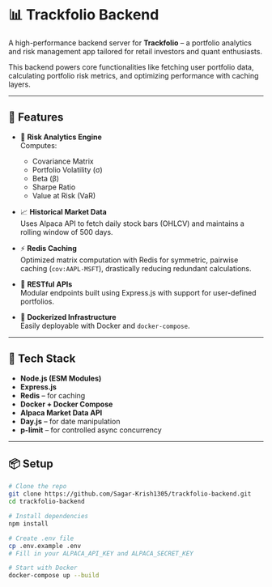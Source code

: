 # 📊 Trackfolio Backend

A high-performance backend server for **Trackfolio** – a portfolio analytics and risk management app tailored for retail investors and quant enthusiasts.

This backend powers core functionalities like fetching user portfolio data, calculating portfolio risk metrics, and optimizing performance with caching layers.

---

## 🚀 Features

- 🧠 **Risk Analytics Engine**  
  Computes:
  - Covariance Matrix  
  - Portfolio Volatility (σ)
  - Beta (β)
  - Sharpe Ratio
  - Value at Risk (VaR)

- 📈 **Historical Market Data**  
  Uses Alpaca API to fetch daily stock bars (OHLCV) and maintains a rolling window of 500 days.

- ⚡ **Redis Caching**  
  Optimized matrix computation with Redis for symmetric, pairwise caching (`cov:AAPL-MSFT`), drastically reducing redundant calculations.

- 🧪 **RESTful APIs**  
  Modular endpoints built using Express.js with support for user-defined portfolios.

- 🐳 **Dockerized Infrastructure**  
  Easily deployable with Docker and `docker-compose`.

---

## 🧰 Tech Stack

- **Node.js (ESM Modules)**
- **Express.js**
- **Redis** – for caching
- **Docker + Docker Compose**
- **Alpaca Market Data API**
- **Day.js** – for date manipulation
- **p-limit** – for controlled async concurrency

---

## 📦 Setup

```bash
# Clone the repo
git clone https://github.com/Sagar-Krish1305/trackfolio-backend.git
cd trackfolio-backend

# Install dependencies
npm install

# Create .env file
cp .env.example .env
# Fill in your ALPACA_API_KEY and ALPACA_SECRET_KEY

# Start with Docker
docker-compose up --build
